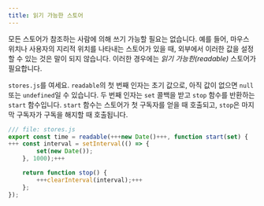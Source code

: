 ```yaml
---
title: 읽기 가능한 스토어
---
```


모든 스토어가 참조하는 사람에 의해 쓰기 가능할 필요는 없습니다. 예를 들어, 마우스 위치나 사용자의 지리적 위치를 나타내는 스토어가 있을 때, 외부에서 이러한 값을 설정할 수 있는 것은 말이 되지 않습니다. 이러한 경우에는 _읽기 가능한(readable)_ 스토어가 필요합니다.

`stores.js`를 여세요. `readable`의 첫 번째 인자는 초기 값으로, 아직 값이 없으면 `null` 또는 `undefined`일 수 있습니다. 두 번째 인자는 `set` 콜백을 받고 `stop` 함수를 반환하는 `start` 함수입니다. `start` 함수는 스토어가 첫 구독자를 얻을 때 호출되고, `stop`은 마지막 구독자가 구독을 해지할 때 호출됩니다.

```js
/// file: stores.js
export const time = readable(+++new Date()+++, function start(set) {
+++	const interval = setInterval(() => {
		set(new Date());
	}, 1000);+++

	return function stop() {
		+++clearInterval(interval);+++
	};
});
```
